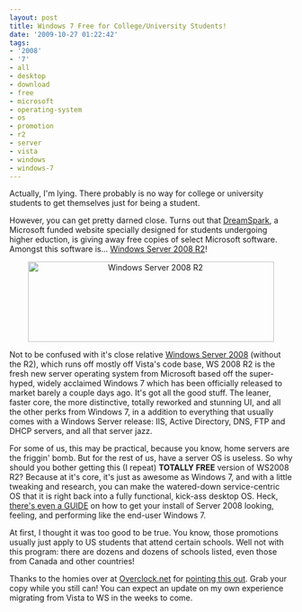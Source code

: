 ```yaml
---
layout: post
title: Windows 7 Free for College/University Students!
date: '2009-10-27 01:22:42'
tags:
- '2008'
- '7'
- all
- desktop
- download
- free
- microsoft
- operating-system
- os
- promotion
- r2
- server
- vista
- windows
- windows-7
---
```


Actually, I'm lying. There probably is no way for college or university students to get themselves just for being a student. 

However, you can get pretty darned close. Turns out that <a href="https://www.dreamspark.com/default.aspx">DreamSpark</a>, a Microsoft funded website specially designed for students undergoing higher eduction, is giving away free copies of select Microsoft software. Amongst this software is... <a href="http://en.wikipedia.org/wiki/Windows_Server_2008_R2">Windows Server 2008 R2</a>!

<p align="center"><img src="http://maximerousseau.files.wordpress.com/2009/10/server2008r2.jpg" alt="Windows Server 2008 R2" title="Windows Server 2008 R2" width="438" height="143" class="size-full wp-image-272" /></p>

Not to be confused with it's close relative <a href="http://en.wikipedia.org/wiki/Windows_Server_2008">Windows Server 2008</a> (without the R2), which runs off mostly off Vista's code base, WS 2008 R2 is the fresh new server operating system from Microsoft based off the super-hyped, widely acclaimed Windows 7 which has been officially released to market barely a couple days ago. It's got all the good stuff. The leaner, faster core, the more distinctive, totally reworked and stunning UI, and all the other perks from Windows 7, in a addition to everything that usually comes with a Windows Server release: IIS, Active Directory, DNS, FTP and DHCP servers, and all that server jazz. 

For some of us, this may be practical, because you know, home servers are the friggin' bomb. But for the rest of us, have a server OS is useless. So why should you bother getting this (I repeat) <strong>TOTALLY FREE</strong> version of WS2008 R2? Because at it's core, it's just as awesome as Windows 7, and with a little tweaking and research, you can make the watered-down service-centric OS that it is right back into a fully functional, kick-ass desktop OS. Heck, <a href="http://www.win2008r2workstation.com/">there's even a GUIDE</a> on how to get your install of Server 2008 looking, feeling, and performing like the end-user Windows 7. 

At first, I thought it was too good to be true. You know, those promotions usually just apply to US students that attend certain schools. Well not with this program: there are dozens and dozens of schools listed, even those from Canada and other countries!

Thanks to the homies over at <a href="http://www.overclock.net/">Overclock.net</a> for <a href="http://www.overclock.net/software-news/597985-microsoft-dreamspark-windows-server-2008-r2.html">pointing this out</a>. Grab your copy while you still can! You can expect an update on my own experience migrating from Vista to WS in the weeks to come. 
